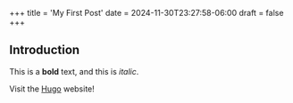 +++
title = 'My First Post'
date = 2024-11-30T23:27:58-06:00
draft = false
+++
## Introduction

This is a **bold** text, and this is *italic*.

Visit the [Hugo](https://hohugo.io) website!

